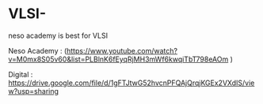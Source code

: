 # VLSI-

neso academy is best for VLSI 

Neso Academy : (https://www.youtube.com/watch?v=M0mx8S05v60&list=PLBlnK6fEyqRjMH3mWf6kwqiTbT798eAOm )

Digital : https://drive.google.com/file/d/1gFTJtwG52hvcnPFQAjQrqjKGEx2VXdIS/view?usp=sharing
